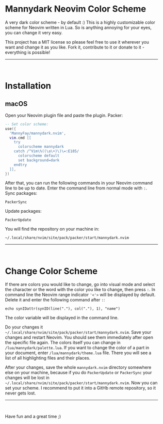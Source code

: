 # Mannydark Neovim Color Scheme
A very dark color scheme - by default :)
This is a highly customizable color scheme for Neovim written in Lua.
So is anything annoying for your eyes, you can change it very easy.

This project has a MIT license so please feel free to use it wherever you want and change it as you like.
Fork it, contribute to it or donate to it - everything is possible!

---
<br>

# Installation
## macOS
Open your Neovim plugin file and paste the plugin.
Packer:
```lua
-- Set color scheme:
use({
  'MannyFay/mannydark.nvim',
  vim.cmd [[
    try
      colorscheme mannydark
    catch /^Vim\%((\a\+)\)\=:E185/
      colorscheme default
      set background=dark
    endtry
  ]],
})
```
After that, you can run the following commands in your Neovim command line to
be up to date. Enter the command line from normal mode with `:`.
Sync packages:
```shell
PackerSync
```
Update packages:
```shell
PackerUpdate
```
You will find the repository on your machine in:
```shell
~/.local/share/nvim/site/pack/packer/start/mannydark.nvim
```

---
<br>

# Change Color Scheme
If there are colors you would like to change, go into visual mode and select the character or the word with the color you like to change, then press `:`.
In command line the Neovim range indicator `'<'>` will be displayed by default.
Delete it and enter the following command after `:`:
```shell
echo synIDattr(synID(line("."), col("."), 1), "name")
```
The color variable will be displayed in the command line.

Do your changes it `~/.local/share/nvim/site/pack/packer/start/mannydark.nvim`.
Save your changes and restart Neovim. You should see them immediately after open the specific file again.
The colors itself you can change in `/lua/mannydark/palette.lua`.
If you want to change the color of a part in your document, enter `/lua/mannydark/theme.lua` file. There you will see a list of all highlighting files and their places.

After your changes, save the whole `mannydark.nvim` directory somewhere else on your machine, because if you do `PackerUpdate` or `PackerSync` your changes will be lost in `~/.local/share/nvim/site/pack/packer/start/mannydark.nvim`. Now you can set your scheme.
I recommend to put it into a GitHb remote repository, so it never gets lost.

---
<br>

Have fun and a great time ;)



